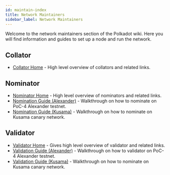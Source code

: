 ```yaml
---
id: maintain-index
title: Network Maintainers
sidebar_label: Network Maintainers
---
```


Welcome to the network maintainers section of the Polkadot wiki. Here you will find information and guides to set up a node and run the network.

## Collator

- [Collator Home](maintain-collator) - High level overview of collators and related links.

## Nominator

- [Nominator Home](maintain-nominator) - High level overview of nominators and related links.
- [Nomination Guide (Alexander)](maintain-guides-how-to-nominate-alexander) - Walkthrough on how to nominate on PoC-4 Alexander testnet.
- [Nomination Guide (Kusama)](maintain-guides-how-to-nominate-kusama) - Walkthrough on how to nominate on Kusama canary network.


## Validator

- [Validator Home](maintain-validator) - Gives high level overview of validator and related links.
- [Validation Guide (Alexander)](maintain-guides-how-to-validate-alexander) - Walkthrough on how to validator on PoC-4 Alexander testnet.
- [Validation Guide (Kusama)](maintain-guides-how-to-validate-kusama) - Walkthrough on how to nominate on Kusama canary network.

